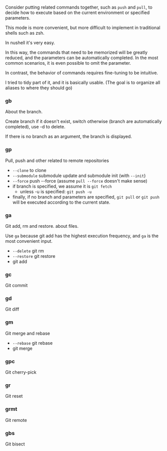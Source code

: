 Consider putting related commands together, such as `push` and `pull`,
to decide how to execute based on the current environment or specified parameters.

This mode is more convenient,
but more difficult to implement in traditional shells such as zsh.

In nushell it's very easy.

In this way, the commands that need to be memorized will be greatly reduced,
and the parameters can be automatically completed.
In the most common scenarios, it is even possible to omit the parameter.

In contrast, the behavior of commands requires fine-tuning to be intuitive.

I tried to tidy part of it, and it is basically usable.
(The goal is to organize all aliases to where they should go)

### gb
About the branch.

Create branch if it doesn't exist,
switch otherwise (branch are automatically completed),
use -d to delete.

If there is no branch as an argument, the branch is displayed.

### gp
Pull, push and other related to remote repositories

- `--clone` to clone
- `--submodule` submodule update and submodule init (with `--init`)
- `--force` push --force (assume `pull --force` doesn't make sense)
- if branch is specified, we assume it is `git fetch`
    - unless -u is specified: `git push -u`
- finally, if no branch and parameters are specified, `git pull` or `git push` will be executed according to the current state.

### ga
Git add, rm and restore. about files.

Use `ga` because git add has the highest execution frequency,
and `ga` is the most convenient input.

- `--delete` git rm
- `--restore` git restore
- git add

### gc
Git commit

### gd
Git diff

### gm
Git merge and rebase

- `--rebase` git rebase
- git merge

### gpc
Git cherry-pick

### gr
Git reset

### grmt
Git remote

### gbs
Git bisect
